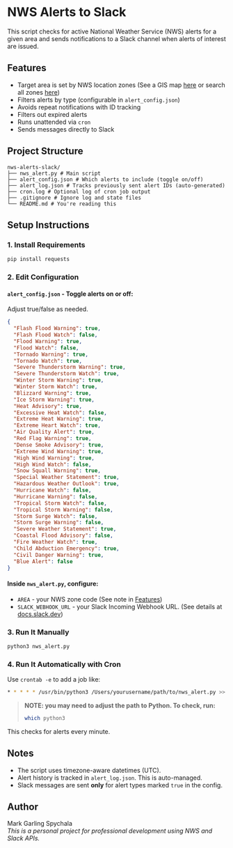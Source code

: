 # NWS Alerts to Slack

This script checks for active National Weather Service (NWS) alerts for a given area and sends notifications to a Slack channel when alerts of interest are issued.

## Features
- Target area is set by NWS location zones (See a GIS map [here]((https://www.arcgis.com/apps/mapviewer/index.html?layerId=0&layers=07ca3188d1254b4d8901f8a4283a37dd)) or search all zones [here](https://alerts.weather.gov/))
- Filters alerts by type (configurable in `alert_config.json`)
- Avoids repeat notifications with ID tracking
- Filters out expired alerts
- Runs unattended via `cron`
- Sends messages directly to Slack

##  Project Structure

```
nws-alerts-slack/
├── nws_alert.py # Main script
├── alert_config.json # Which alerts to include (toggle on/off)
├── alert_log.json # Tracks previously sent alert IDs (auto-generated)
├── cron.log # Optional log of cron job output
├── .gitignore # Ignore log and state files
└── README.md # You're reading this
```

## Setup Instructions

### 1. Install Requirements

```bash
pip install requests
```

### 2. Edit Configuration

#### `alert_config.json` - Toggle alerts on or off:

Adjust true/false as needed.

```json
{
  "Flash Flood Warning": true,
  "Flash Flood Watch": false,
  "Flood Warning": true,
  "Flood Watch": false,
  "Tornado Warning": true,
  "Tornado Watch": true,
  "Severe Thunderstorm Warning": true,
  "Severe Thunderstorm Watch": true,
  "Winter Storm Warning": true,
  "Winter Storm Watch": true,
  "Blizzard Warning": true,
  "Ice Storm Warning": true,
  "Heat Advisory": true,
  "Excessive Heat Watch": false,
  "Extreme Heat Warning": true,
  "Extreme Heart Watch": true,
  "Air Quality Alert": true,
  "Red Flag Warning": true,
  "Dense Smoke Advisory": true,
  "Extreme Wind Warning": true,
  "High Wind Warning": true,
  "High Wind Watch": false,
  "Snow Squall Warning": true,
  "Special Weather Statement": true,
  "Hazardous Weather Outlook": true,
  "Hurricane Watch": false,
  "Hurricane Warning": false,
  "Tropical Storm Watch": false,
  "Tropical Storm Warning": false,
  "Storm Surge Watch": false,
  "Storm Surge Warning": false,
  "Severe Weather Statement": true,
  "Coastal Flood Advisory": false,
  "Fire Weather Watch": true,
  "Child Abduction Emergency": true,
  "Civil Danger Warning": true,
  "Blue Alert": false
}
```

#### Inside `nws_alert.py`, configure:

- `AREA` - your NWS zone code (See note in [Features](#Features))
- `SLACK_WEBHOOK_URL` - your Slack Incoming Webhook URL. (See details at [docs.slack.dev](https://docs.slack.dev/slack-github-action/sending-techniques/sending-data-slack-incoming-webhook/))

### 3. Run It Manually

```bash
python3 nws_alert.py
```

### 4. Run It Automatically with Cron

Use `crontab -e` to add a job like:

```bash
* * * * * /usr/bin/python3 /Users/yourusername/path/to/nws_alert.py >> /Users/yourusername/path/to/cron.log 2>&1
```

>**NOTE: you may need to adjust the path to Python. To check, run:**
>
>```bash
>which python3
>```

This checks for alerts every minute.

## Notes

- The script uses timezone-aware datetimes (UTC).
- Alert history is tracked in `alert_log.json`. This is auto-managed.
- Slack messages are sent **only** for alert types marked `true` in the config.

## Author

Mark Garling Spychala  
*This is a personal project for professional development using NWS and Slack APIs.*
